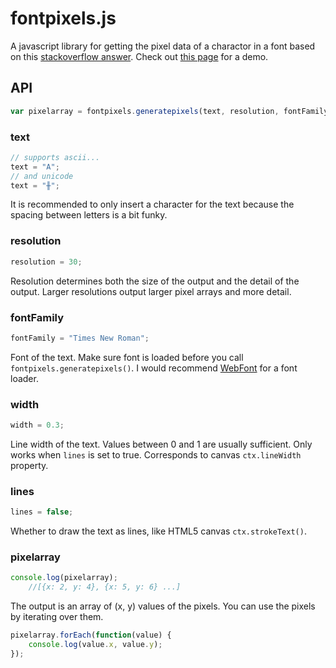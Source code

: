 # fontpixels.js
A javascript library for getting the pixel data of a charactor in a font based on this [stackoverflow answer](https://stackoverflow.com/questions/12700731/extract-path-from-text-html-canvas/30204783#30204783).
Check out [this page](http://thegreatrambler.com/code-demos/fontpixels/fontpixelsdemo.html) for a demo.

## API

```javascript
var pixelarray = fontpixels.generatepixels(text, resolution, fontFamily, width, lines);
```

### text

```javascript
// supports ascii...
text = "A";
// and unicode
text = "╫";
```
It is recommended to only insert a character for the text because the spacing between letters is a bit funky.

### resolution

```javascript
resolution = 30;
```
Resolution determines both the size of the output and the detail of the output. Larger resolutions output larger pixel arrays and more detail.

### fontFamily

```javascript
fontFamily = "Times New Roman";
```
Font of the text. Make sure font is loaded before you call `fontpixels.generatepixels()`. I would recommend [WebFont](https://github.com/typekit/webfontloader) for a font loader.

### width

```javascript
width = 0.3;
```
Line width of the text. Values between 0 and 1 are usually sufficient. Only works when `lines` is set to true. Corresponds to canvas `ctx.lineWidth` property.

### lines

```javascript
lines = false;
```
Whether to draw the text as lines, like HTML5 canvas `ctx.strokeText()`.

### pixelarray

```javascript
console.log(pixelarray);
	//[{x: 2, y: 4}, {x: 5, y: 6} ...]
```
The output is an array of (x, y) values of the pixels. You can use the pixels by iterating over them.

```javascript
pixelarray.forEach(function(value) {
	console.log(value.x, value.y);
});
```
